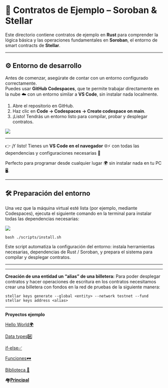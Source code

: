 # 🧩 Contratos de Ejemplo – Soroban & Stellar

Este directorio contiene contratos de ejemplo en **Rust** para comprender la lógica básica y las operaciones fundamentales en **Soroban**, el entorno de smart contracts de **Stellar**.

---

## ⚙️ Entorno de desarrollo

Antes de comenzar, asegúrate de contar con un entorno configurado correctamente.  
Puedes usar **GitHub Codespaces**, que te permite trabajar directamente en la nube ☁️ con un entorno similar a **VS Code**, sin instalar nada localmente.

1. Abre el repositorio en GitHub.  
2. Haz clic en **Code → Codespaces → Create codespace on main**.  
3. ¡Listo! Tendrás un entorno listo para compilar, probar y desplegar contratos.

![](../images/codespaces.png)

---

  
👉 ¡Y listo! Tienes un **VS Code en el navegador** 🌐⚡ con todas las dependencias y configuraciones necesarias 🎯

Perfecto para programar desde cualquier lugar 🌍 sin instalar nada en tu PC 🖥️.

---

## 🛠️ Preparación del entorno
Una vez que la máquina virtual esté lista (por ejemplo, mediante Codespaces), ejecuta el siguiente comando en la terminal para instalar todas las dependencias necesarias:

![](../images/terminal1.png)

`bash ./scripts/install.sh`

Este script automatiza la configuración del entorno: instala herramientas necesarias, dependencias de Rust / Soroban, y prepara el sistema para compilar y desplegar contratos.

---
---
**Creación de una entidad un “alias” de una billetera:**
Para poder desplegar contratos y hacer operaciones de escritura
en los contratos necesitamos crear una  billetera con fondos en 
la red de pruebas de la siguiente manera:

```plaintext
stellar keys generate --global <entity> --network testnet --fund
stellar keys address <alias>
```
---
**Proyectos ejemplo**

[Hello World🌍](./hello-world/README.md)

[Data types#️⃣](./data-types/README.md)

[if-else✅](./ifelse/README.md)

[Funciones🕶️](./functions/README.md)

[Biblioteca 📜](./library/README.md)

🏘️[**Principal** ](../README.md) 
